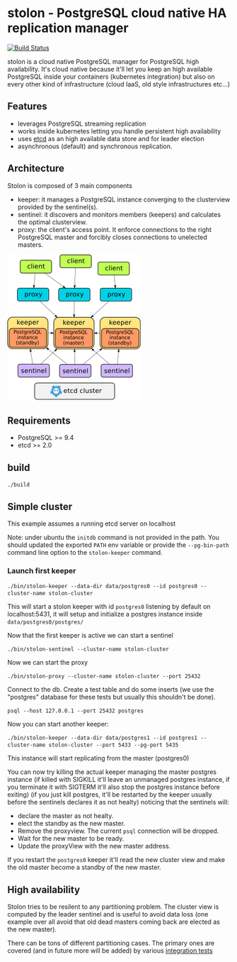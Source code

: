 # stolon - PostgreSQL cloud native HA replication manager

[![Build Status](https://semaphoreci.com/api/v1/projects/fb01aecd-c3d5-407b-a157-7d5365e9e4b6/565617/badge.svg)](https://semaphoreci.com/sorintlab/stolon)

stolon is a cloud native PostgreSQL manager for PostgreSQL high availability. It's cloud native because it'll let you keep an high available PostgreSQL inside your containers (kubernetes integration) but also on every other kind of infrastructure (cloud IaaS, old style infrastructures etc...)

## Features

* leverages PostgreSQL streaming replication
* works inside kubernetes letting you handle persistent high availability
* uses [etcd](https://github.com/coreos/etcd) as an high available data store and for leader election
* asynchronous (default) and synchronous replication.

## Architecture

Stolon is composed of 3 main components

* keeper: it manages a PostgreSQL instance converging to the clusterview provided by the sentinel(s).
* sentinel: it discovers and monitors members (keepers) and calculates the optimal clusterview.
* proxy: the client's access point. It enforce connections to the right PostgreSQL master and forcibly closes connections to unelected masters.

![Stolon architecture](doc/architecture_small.png)

## Requirements

* PostgreSQL >= 9.4
* etcd >= 2.0


## build

```
./build
```

## Simple cluster

This example assumes a running etcd server on localhost

Note: under ubuntu the `initdb` command is not provided in the path. You should updated the exported `PATH` env variable or provide the `--pg-bin-path` command line option to the `stolon-keeper` command.

### Launch first keeper

```
./bin/stolon-keeper --data-dir data/postgres0 --id postgres0 --cluster-name stolon-cluster
```

This will start a stolon keeper with id `postgres0` listening by default on localhost:5431, it will setup and initialize a postgres instance inside `data/postgres0/postgres/`


Now that the first keeper is active we can start a sentinel

```
./bin/stolon-sentinel --cluster-name stolon-cluster
```

Now we can start the proxy

```
./bin/stolon-proxy --cluster-name stolon-cluster --port 25432
```


Connect to the db. Create a test table and do some inserts (we use the "postgres" database for these tests but usually this shouldn't be done).

```
psql --host 127.0.0.1 --port 25432 postgres
```

Now you can start another keeper:

```
./bin/stolon-keeper --data-dir data/postgres1 --id postgres1 --cluster-name stolon-cluster --port 5433 --pg-port 5435
```

This instance will start replicating from the master (postgres0)

You can now try killing the actual keeper managing the master postgres instance (if killed with SIGKILL it'll leave an unmanaged postgres instance, if you terminate it with SIGTERM it'll also stop the postgres instance before exiting) (if you just kill postgres, it'll be restarted by the keeper usually before the sentinels declares it as not healty) noticing that the sentinels will:

* declare the master as not healty.
* elect the standby as the new master.
* Remove the proxyview. The current `psql` connection will be dropped.
* Wait for the new master to be ready.
* Update the proxyView with the new master address.

If you restart the `postgres0` keeper it'll read the new cluster view and make the old master become a standby of the new master.


## High availability

Stolon tries to be resilent to any partitioning problem. The cluster view is computed by the leader sentinel and is useful to avoid data loss (one example over all avoid that old dead masters coming back are elected as the new master).

There can be tons of different partitioning cases. The primary ones are covered (and in future more will be added) by various [integration tests](tests/integration)
